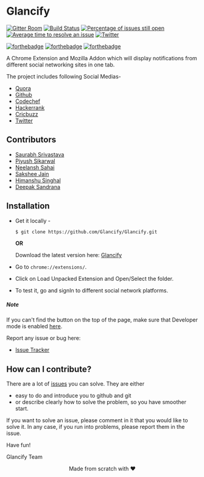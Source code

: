 

# Glancify
[![Gitter Room](https://badges.gitter.im/Join%20Chat.svg)](https://gitter.im/Glancify-Organisation/Lobby)
[![Build Status](https://travis-ci.org/Glancify/Glancify.svg?branch=master)](https://travis-ci.org/Glancify/Glancify)
[![Percentage of issues still open](http://isitmaintained.com/badge/open/glancify/glancify.svg)](http://isitmaintained.com/project/glancify/glancify "Percentage of issues still open")
[![Average time to resolve an issue](http://isitmaintained.com/badge/resolution/glancify/glancify.svg)](http://isitmaintained.com/project/glancify/glancify "Average time to resolve an issue")
[![Twitter](https://img.shields.io/twitter/url/http/shields.io.svg?style=social)](https://twitter.com/intent/tweet?text=https://twitter.com/intent/tweet?text=Check%20out%20Glancify%20-%20An%20awesome%20Google%20Chrome%20Extension%20on%20@gitHub:%20https://github.com/glancify/glancify)

[![forthebadge](http://forthebadge.com/images/badges/built-with-love.svg)](http://forthebadge.com)
[![forthebadge](http://forthebadge.com/images/badges/uses-js.svg)](http://forthebadge.com)
[![forthebadge](http://forthebadge.com/images/badges/makes-people-smile.svg)](http://forthebadge.com)

A Chrome Extension and Mozilla Addon which will display notifications from different social networking sites in one tab.

The project includes following Social Medias-

* [Quora](https://www.quora.com/)
* [Github](https://github.com/)
* [Codechef](https://www.codechef.com/)
* [Hackerrank](https://www.hackerrank.com/)
* [Cricbuzz](http://www.cricbuzz.com/)
* [Twitter](https://twitter.com/)

## Contributors
* [Saurabh Srivastava](https://github.com/simsausaurabh)
* [Piyush Sikarwal](https://github.com/psikarwal/)
* [Neelansh Sahai](https://github.com/neelanshsahai)
* [Sakshee Jain](https://github.com/sakshee-19)
* [Himanshu Singhal](https://github.com/himanshusn)
* [Deepak Sandrana](https://github.com/DeepakSandy)







## Installation

 - Get it locally -
   ```sh
   $ git clone https://github.com/Glancify/Glancify.git
   ```

   **OR**

   Download the latest version here: [Glancify](https://codeload.github.com/Glancify/Glancify/zip/master)

 - Go to `chrome://extensions/`.
 - Click on Load Unpacked Extension and Open/Select the folder.


 - To test it, go and signIn to different social network platforms.


##### Note

If you can't find the button on the top of the page, make sure that Developer mode is enabled [here](https://developer.chrome.com/extensions/faq#faq-dev-01).

Report any issue or bug here:
* [Issue Tracker](https://github.com/Glancify/Glancify/issues)

## How can I contribute?

There are a lot of [issues](https://github.com/Glancify/Glancify/issues) you can solve.
They are either

- easy to do and introduce you to github and git
- or describe clearly how to solve the problem, so you have smoother start.

If you want to solve an issue, please comment in it that you would like to solve it.
In any case, if you run into problems, please report them in the issue.


Have fun!

Glancify Team

<p align="center"> Made from scratch with ❤ </p>
